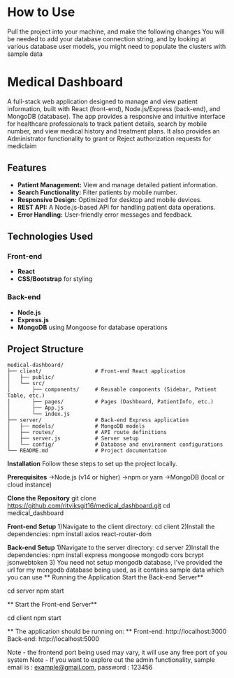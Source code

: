 # How to Use
Pull the project into your machine, and make the following changes
You will be needed to add your database connection string, and by looking at various database user models, you might need to populate the clusters with sample data

# Medical Dashboard

A full-stack web application designed to manage and view patient information, built with React (front-end), Node.js/Express (back-end), and MongoDB (database). The app provides a responsive and intuitive interface for healthcare professionals to track patient details, search by mobile number, and view medical history and treatment plans.
It also provides an Administrator functionality to grant or Reject authorization requests for mediclaim

## Features

- **Patient Management:** View and manage detailed patient information.
- **Search Functionality:** Filter patients by mobile number.
- **Responsive Design:** Optimized for desktop and mobile devices.
- **REST API:** A Node.js-based API for handling patient data operations.
- **Error Handling:** User-friendly error messages and feedback.

## Technologies Used

### Front-end
- **React**
- **CSS/Bootstrap** for styling

### Back-end
- **Node.js**
- **Express.js**
- **MongoDB** using Mongoose for database operations

  
## Project Structure

```plaintext
medical-dashboard/
├── client/                 # Front-end React application
│   ├── public/
│   └── src/
│       ├── components/     # Reusable components (Sidebar, Patient Table, etc.)
│       ├── pages/          # Pages (Dashboard, PatientInfo, etc.)
│       ├── App.js
│       └── index.js
├── server/                 # Back-end Express application
│   ├── models/             # MongoDB models
│   ├── routes/             # API route definitions
│   ├── server.js           # Server setup
│   └── config/             # Database and environment configurations
└── README.md               # Project documentation
```

**Installation**
Follow these steps to set up the project locally.

**Prerequisites**
->Node.js (v14 or higher)
->npm or yarn
->MongoDB (local or cloud instance)

**Clone the Repository**
git clone https://github.com/ritviksgit16/medical_dashboard.git
cd medical_dashboard


**Front-end Setup**
1)Navigate to the client directory:
cd client
2)Install the dependencies:
npm install axios react-router-dom

**Back-end Setup**
1)Navigate to the server directory:
cd server
2)Install the dependencies:
npm install express mongoose mongodb cors bcrypt jsonwebtoken
3) You need not setup mongodb database, I've provided the url for my mongodb database being used, as it contains sample data which you can use
**
Running the Application
Start the Back-end Server**

cd server
npm start

**
Start the Front-end Server**

cd client
npm start

**
The application should be running on:
**
Front-end: http://localhost:3000
Back-end: http://localhost:5000

Note - the frontend port being used may vary, it will use any free port of you system
Note - If you want to explore out the admin functionality, sample email is : example@gmail.com, password : 123456
   
